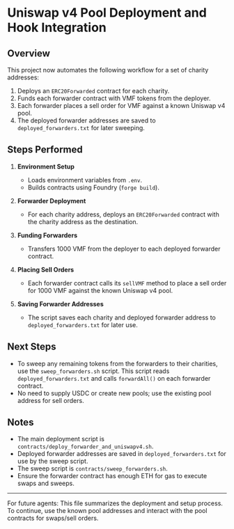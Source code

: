 # Uniswap v4 Pool Deployment and Hook Integration

## Overview
This project now automates the following workflow for a set of charity addresses:
1. Deploys an `ERC20Forwarded` contract for each charity.
2. Funds each forwarder contract with VMF tokens from the deployer.
3. Each forwarder places a sell order for VMF against a known Uniswap v4 pool.
4. The deployed forwarder addresses are saved to `deployed_forwarders.txt` for later sweeping.

## Steps Performed
1. **Environment Setup**
   - Loads environment variables from `.env`.
   - Builds contracts using Foundry (`forge build`).

2. **Forwarder Deployment**
   - For each charity address, deploys an `ERC20Forwarded` contract with the charity address as the destination.

3. **Funding Forwarders**
   - Transfers 1000 VMF from the deployer to each deployed forwarder contract.

4. **Placing Sell Orders**
   - Each forwarder contract calls its `sellVMF` method to place a sell order for 1000 VMF against the known Uniswap v4 pool.

5. **Saving Forwarder Addresses**
   - The script saves each charity and deployed forwarder address to `deployed_forwarders.txt` for later use.

## Next Steps
- To sweep any remaining tokens from the forwarders to their charities, use the `sweep_forwarders.sh` script. This script reads `deployed_forwarders.txt` and calls `forwardAll()` on each forwarder contract.
- No need to supply USDC or create new pools; use the existing pool address for sell orders.

## Notes
- The main deployment script is `contracts/deploy_forwarder_and_uniswapv4.sh`.
- Deployed forwarder addresses are saved in `deployed_forwarders.txt` for use by the sweep script.
- The sweep script is `contracts/sweep_forwarders.sh`.
- Ensure the forwarder contract has enough ETH for gas to execute swaps and sweeps.

---

For future agents: This file summarizes the deployment and setup process. To continue, use the known pool addresses and interact with the pool contracts for swaps/sell orders.
